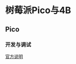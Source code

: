 # 树莓派Pico与4B 
## Pico 
### 开发与调试  
[官方说明](https://www.raspberrypi.com/products/raspberry-pi-pico/)  
